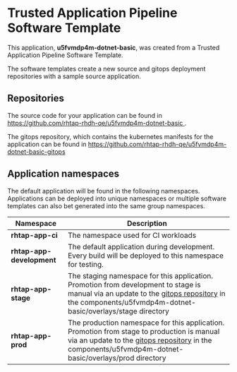 # Trusted Application Pipeline Software Template

This application, **u5fvmdp4m-dotnet-basic**, was created from a Trusted Application Pipeline Software Template.

The software templates create a new source and gitops deployment repositories with a sample source application. 

## Repositories

The source code for your application can be found in [https://github.com/rhtap-rhdh-qe/u5fvmdp4m-dotnet-basic ](https://github.com/rhtap-rhdh-qe/u5fvmdp4m-dotnet-basic ).
 
The gitops repository, which contains the kubernetes manifests for the application can be found in 
[https://github.com/rhtap-rhdh-qe/u5fvmdp4m-dotnet-basic-gitops ](https://github.com/rhtap-rhdh-qe/u5fvmdp4m-dotnet-basic-gitops ) 

## Application namespaces 

The default application will be found in the following namespaces. Applications can be deployed into unique namespaces or multiple software templates can also bet generated into the same group namespaces.  

|  Namespace   |  Description   |  
| -------- | -------- |
| **rhtap-app-ci** | The namespace used for CI workloads |
| **rhtap-app-development** | The default application during development. Every build will be deployed to this namespace for testing. |
| **rhtap-app-stage** | The staging namespace for this application. Promotion from development to stage is manual via an update to the [gitops repository](https://github.com/rhtap-rhdh-qe/u5fvmdp4m-dotnet-basic-gitops ) in the components/u5fvmdp4m-dotnet-basic/overlays/stage directory |
| **rhtap-app-prod** | The production namespace for this application. Promotion from stage to production is manual via an update to the [gitops repository](https://github.com/rhtap-rhdh-qe/u5fvmdp4m-dotnet-basic-gitops ) in the components/u5fvmdp4m-dotnet-basic/overlays/prod directory |